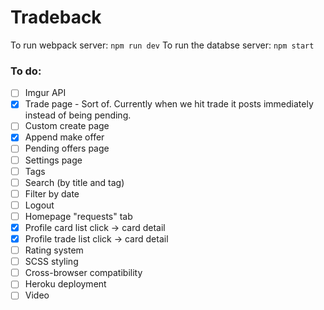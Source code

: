 # Tradeback
To run webpack server: `npm run dev`
To run the databse server: `npm start`
### To do:
- [ ] Imgur API
- [x] Trade page - Sort of. Currently when we hit trade it posts immediately instead of being pending.
- [ ] Custom create page
- [x] Append make offer
- [ ] Pending offers page
- [ ] Settings page
- [ ] Tags
- [ ] Search (by title and tag)
- [ ] Filter by date
- [ ] Logout
- [ ] Homepage "requests" tab
- [x] Profile card list click -> card detail
- [x] Profile trade list click -> card detail
- [ ] Rating system
- [ ] SCSS styling
- [ ] Cross-browser compatibility
- [ ] Heroku deployment
- [ ] Video
